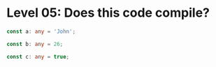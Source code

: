 # Level 05: Does this code compile?

```typescript
const a: any = 'John';
```

```typescript
const b: any = 26;
```

```typescript
const c: any = true;
```
